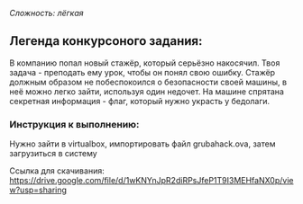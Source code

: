 *Сложность: лёгкая*
## Легенда конкурсоного задания:
В компанию попал новый стажёр, который серьёзно накосячил. Твоя задача - преподать ему урок, чтобы он понял свою ошибку. Стажёр должным образом не побеспокоился о безопасности своей машины, в неё можно легко зайти, используя один недочет. На машине спрятана секретная информация - флаг, который нужно украсть у бедолаги.

### Инструкция к выполнению:
Нужно зайти в virtualbox, импортировать файл grubahack.ova, затем загрузиться в систему

Ссылка для скачивания: https://drive.google.com/file/d/1wKNYnJpR2diRPsJfeP1T9I3MEHfaNX0p/view?usp=sharing
